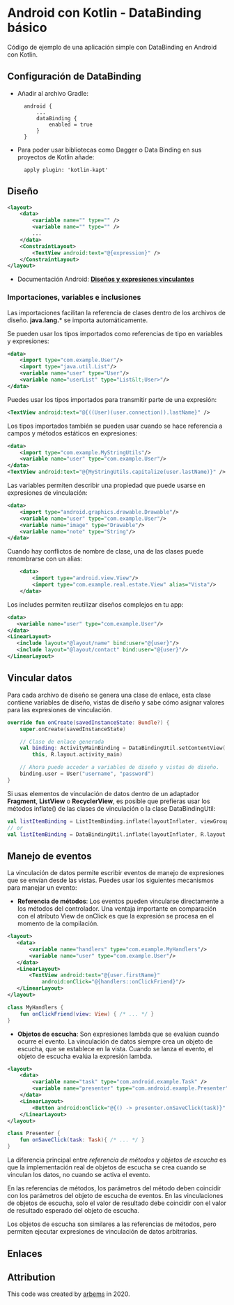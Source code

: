 # Android con Kotlin - DataBinding básico

Código de ejemplo de una aplicación simple con DataBinding en Android con Kotlin.

## Configuración de DataBinding

* Añadir al archivo Gradle:

        android {
            ...
            dataBinding {
                enabled = true
            }
        }

* Para poder usar bibliotecas como Dagger o Data Binding en sus proyectos de Kotlin añade:

        apply plugin: 'kotlin-kapt'
  
 ## Diseño
  
```xml
<layout>
    <data>
        <variable name="" type="" />
        <variable name="" type="" />
        ...
    </data>
    <ConstraintLayout>
        <TextView android:text="@{expression}" />
    </ConstraintLayout>
</layout>
```
* Documentación Android: [**Diseños y expresiones vinculantes**](https://developer.android.com/topic/libraries/data-binding/expressions)

### Importaciones, variables e inclusiones

Las importaciones facilitan la referencia de clases dentro de los archivos de diseño. **java.lang.*** se importa automáticamente.

Se pueden usar los tipos importados como referencias de tipo en variables y expresiones:

```xml
<data>
    <import type="com.example.User"/>
    <import type="java.util.List"/>
    <variable name="user" type="User"/>
    <variable name="userList" type="List&lt;User>"/>
</data>
```
Puedes usar los tipos importados para transmitir parte de una expresión:
```xml
<TextView android:text="@{((User)(user.connection)).lastName}" />
```
Los tipos importados también se pueden usar cuando se hace referencia a campos y métodos estáticos en expresiones:
```xml
<data>
    <import type="com.example.MyStringUtils"/>
    <variable name="user" type="com.example.User"/>
</data>
<TextView android:text="@{MyStringUtils.capitalize(user.lastName)}" />
```
Las variables permiten describir una propiedad que puede usarse en expresiones de vinculación:
```xml
<data>
    <import type="android.graphics.drawable.Drawable"/>
    <variable name="user" type="com.example.User"/>
    <variable name="image" type="Drawable"/>
    <variable name="note" type="String"/>
</data>
```
Cuando hay conflictos de nombre de clase, una de las clases puede renombrarse con un alias:
```xml
    <data>
        <import type="android.view.View"/>
        <import type="com.example.real.estate.View" alias="Vista"/>
    </data>
```
Los includes permiten reutilizar diseños complejos en tu app:
```xml
<data>
   <variable name="user" type="com.example.User"/>
</data>
<LinearLayout>
   <include layout="@layout/name" bind:user="@{user}"/>
   <include layout="@layout/contact" bind:user="@{user}"/>
</LinearLayout>
```

## Vincular datos

Para cada archivo de diseño se genera una clase de enlace, esta clase contiene variables de diseño, vistas de diseño y sabe cómo asignar valores para las expresiones de vinculación.

```kotlin
override fun onCreate(savedInstanceState: Bundle?) {
    super.onCreate(savedInstanceState)

    // Clase de enlace generada
    val binding: ActivityMainBinding = DataBindingUtil.setContentView(
        this, R.layout.activity_main)

    // Ahora puede acceder a variables de diseño y vistas de diseño.
    binding.user = User("username", "password")
}
```

Si usas elementos de vinculación de datos dentro de un adaptador **Fragment**, **ListView** o **RecyclerView**, es posible que prefieras usar los métodos inflate() de las clases de vinculación o la clase DataBindingUtil:

```kotlin
val listItemBinding = ListItemBinding.inflate(layoutInflater, viewGroup, false)
// or
val listItemBinding = DataBindingUtil.inflate(layoutInflater, R.layout.list_item, viewGroup, false)
```

## Manejo de eventos

La vinculación de datos permite escribir eventos de manejo de expresiones que se envían desde las vistas.
Puedes usar los siguientes mecanismos para manejar un evento:

* **Referencia de métodos**: Los eventos pueden vincularse directamente a los métodos del controlador. Una ventaja importante en comparación con el atributo View de onClick es que la expresión se procesa en el momento de la compilación.

```xml
<layout>
   <data>
       <variable name="handlers" type="com.example.MyHandlers"/>
       <variable name="user" type="com.example.User"/>
   </data>
   <LinearLayout>
       <TextView android:text="@{user.firstName}"
           android:onClick="@{handlers::onClickFriend}"/>
   </LinearLayout>
</layout>
```

```kotlin
class MyHandlers {
    fun onClickFriend(view: View) { /* ... */ }
}
```

* **Objetos de escucha**: Son expresiones lambda que se evalúan cuando ocurre el evento. La vinculación de datos siempre crea un objeto de escucha, que se establece en la vista. Cuando se lanza el evento, el objeto de escucha evalúa la expresión lambda.

```xml
<layout>
    <data>
        <variable name="task" type="com.android.example.Task" />
        <variable name="presenter" type="com.android.example.Presenter" />
    </data>
    <LinearLayout>
        <Button android:onClick="@{() -> presenter.onSaveClick(task)}" />
    </LinearLayout>
</layout>
```

```kotlin
class Presenter {
    fun onSaveClick(task: Task){ /* ... */ }
}
```

La diferencia principal entre *referencia de métodos* y *objetos de escucha* es que la implementación real de objetos de escucha se crea cuando se vinculan los datos, no cuando se activa el evento.

En las referencias de métodos, los parámetros del método deben coincidir con los parámetros del objeto de escucha de eventos.
En las vinculaciones de objetos de escucha, solo el valor de resultado debe coincidir con el valor de resultado esperado del objeto de escucha.

Los objetos de escucha son similares a las referencias de métodos, pero permiten ejecutar expresiones de vinculación de datos arbitrarias.














## Enlaces



## Attribution

This code was created by [arbems](https://github.com/arbems) in 2020.